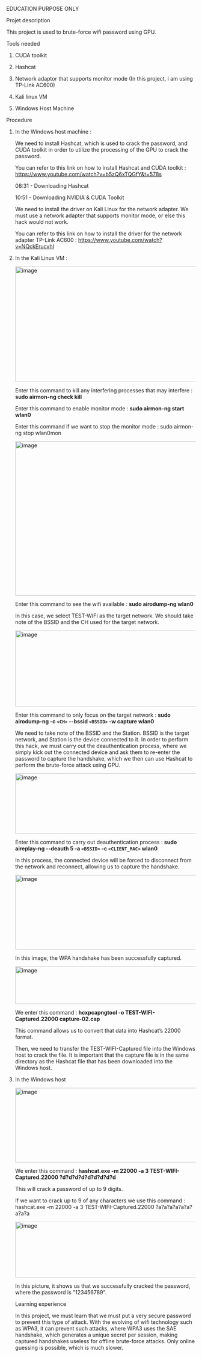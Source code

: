 EDUCATION PURPOSE ONLY

Projet description

This project is used to brute-force wifi password using GPU.

Tools needed

1. CUDA toolkit

2. Hashcat

3. Network adaptor that supports monitor mode (In this project, i am using TP-Link AC600)

4. Kali linux VM

5. Windows Host Machine

Procedure

1. In the Windows host machine :

    We need to install Hashcat, which is used to crack the password, and CUDA toolkit in order to utilize the processing of the GPU to crack the password.

    You can refer to this link on how to install Hashcat and CUDA toolkit : https://www.youtube.com/watch?v=b5zQ6xTQGfY&t=578s

    08:31 - Downloading Hashcat

    10:51 - Downloading NVIDIA & CUDA Toolkit

    We need to install the driver on Kali Linux for the network adapter. We must use a network adapter that supports monitor mode, or else this hack would not work.

    You can refer to this link on how to install the driver for the network adapter TP-Link AC600 : https://www.youtube.com/watch?v=NQckErucvhI

2. In the Kali Linux VM :

    <img width="657" height="307" alt="image" src="https://github.com/user-attachments/assets/e036f1d4-f55b-458d-a845-b5a0381865d1" />

    Enter this command to kill any interfering processes that may interfere : **sudo airmon-ng check kill**

    Enter this command to enable monitor mode : **sudo airmon-ng start wlan0**

    Enter this command if we want to stop the monitor mode : sudo airmon-ng stop wlan0mon

    <img width="790" height="410" alt="image" src="https://github.com/user-attachments/assets/57fa2c2e-9024-4b14-b651-eb0e1092364d" />

    Enter this command to see the wifi available : **sudo airodump-ng wlan0**

    In this case, we select TEST-WIFI as the target network. We should take note of the BSSID and the CH used for the target network.

    <img width="817" height="202" alt="image" src="https://github.com/user-attachments/assets/73bae0d0-efc8-4a04-93db-4a5131fb3223" />

    Enter this command to only focus on the target network : **sudo airodump-ng -c `<CH>` --bssid `<BSSID>` -w capture wlan0**

    We need to take note of the BSSID and the Station. BSSID is the target network, and Station is the device connected to it. In order to perform this hack, we must carry out the deauthentication process, where we simply kick out the connected device and ask them to re-enter the password to capture the handshake, which we then can use Hashcat to perform the brute-force attack using GPU.

    <img width="777" height="160" alt="image" src="https://github.com/user-attachments/assets/332d75e0-94ad-43a1-a849-f4178461a96e" />

    Enter this command to carry out deauthentication process : **sudo aireplay-ng --deauth 5 -a `<BSSID>` -c `<CLIENT_MAC>` wlan0**

    In this process, the connected device will be forced to disconnect from the network and reconnect, allowing us to capture the handshake.

    <img width="783" height="198" alt="image" src="https://github.com/user-attachments/assets/4347b5a2-3525-4361-8ec6-23bf53d39cce" />

    In this image, the WPA handshake has been successfully captured.

    <img width="811" height="100" alt="image" src="https://github.com/user-attachments/assets/5b9dd72c-1fa5-4202-966d-ef184058b781" />

    We enter this command : **hcxpcapngtool -o TEST-WIFI-Captured.22000 capture-02.cap**

    This command allows us to convert that data into Hashcat’s 22000 format.

    Then, we need to transfer the TEST-WIFI-Captured file into the Windows host to crack the file. It is important that the capture file is in the same directory as the Hashcat file that has been downloaded into the Windows host.

3. In the Windows host

    <img width="1450" height="198" alt="image" src="https://github.com/user-attachments/assets/aad5970f-bbca-4c9f-8600-6cbc6952e554" />

    We enter this command : **hashcat.exe -m 22000 -a 3 TEST-WIFI-Captured.22000 ?d?d?d?d?d?d?d?d?d**

    This will crack a password of up to 9 digits.
   
    If we want to crack up to 9 of any characters we use this command : hashcat.exe -m 22000 -a 3 TEST-WIFI-Captured.22000 ?a?a?a?a?a?a?a?a?a

    <img width="997" height="148" alt="image" src="https://github.com/user-attachments/assets/dd0e84d7-baba-4aa7-928f-5b56c4a76ea0" />

    In this picture, it shows us that we successfully cracked the password, where the password is "123456789".

    Learning experience

    In this project, we must learn that we must put a very secure password to prevent this type of attack. With the evolving of wifi technology such as WPA3, it can prevent such attacks, where WPA3 uses the SAE handshake, which generates a unique secret per session, making captured handshakes useless for offline brute-force attacks. Only online guessing is possible, which is much slower.
